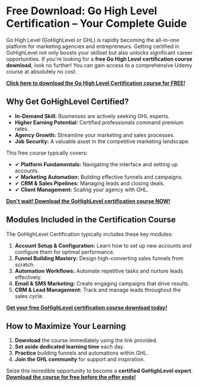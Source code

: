 # Free Download: Go High Level Certification – Your Complete Guide

Go High Level (GoHighLevel or GHL) is rapidly becoming *the* all-in-one platform for marketing agencies and entrepreneurs. Getting certified in GoHighLevel not only boosts your skillset but also unlocks significant career opportunities. If you're looking for a **free Go High Level certification course download**, look no further! You can gain access to a comprehensive Udemy course at absolutely no cost.

[**Click here to download the Go High Level Certification course for FREE!**](https://udemywork.com/go-high-level-certification)

## Why Get GoHighLevel Certified?

*   **In-Demand Skill:** Businesses are actively seeking GHL experts.
*   **Higher Earning Potential:** Certified professionals command premium rates.
*   **Agency Growth:** Streamline your marketing and sales processes.
*   **Job Security:** A valuable asset in the competitive marketing landscape.

This free course typically covers:

*   ✔ **Platform Fundamentals:** Navigating the interface and setting up accounts.
*   ✔ **Marketing Automation:** Building effective funnels and campaigns.
*   ✔ **CRM & Sales Pipelines:** Managing leads and closing deals.
*   ✔ **Client Management:** Scaling your agency with GHL.

[**Don't wait! Download the GoHighLevel certification course NOW!**](https://udemywork.com/go-high-level-certification)

## Modules Included in the Certification Course

The GoHighLevel Certification typically includes these key modules:

1.  **Account Setup & Configuration:** Learn how to set up new accounts and configure them for optimal performance.
2.  **Funnel Building Mastery:** Design high-converting sales funnels from scratch.
3.  **Automation Workflows:** Automate repetitive tasks and nurture leads effectively.
4.  **Email & SMS Marketing:** Create engaging campaigns that drive results.
5.  **CRM & Lead Management:** Track and manage leads throughout the sales cycle.

[**Get your free GoHighLevel certification course download today!**](https://udemywork.com/go-high-level-certification)

## How to Maximize Your Learning

1.  **Download** the course immediately using the link provided.
2.  **Set aside dedicated learning time** each day.
3.  **Practice** building funnels and automations within GHL.
4.  **Join the GHL community** for support and inspiration.

Seize this incredible opportunity to become a **certified GoHighLevel expert**. [**Download the course for free before the offer ends!**](https://udemywork.com/go-high-level-certification)
